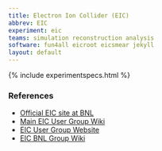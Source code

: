 ```yaml
---
title: Electron Ion Collider (EIC)
abbrev: EIC
experiment: eic
teams: simulation reconstruction analysis
software: fun4all eicroot eicsmear jekyll
layout: default
---
```


{% include experimentspecs.html %}

### References
   - [Official EIC site at BNL](https://www.bnl.gov/eic/)
   - [Main EIC User Group Wiki](https://wiki.bnl.gov/eicug/index.php/Main_Page)
   - [EIC User Group Website](http://www.eicug.org)
   - [EIC BNL Group Wiki](https://wiki.bnl.gov/eic/index.php/Main_Page)

   
